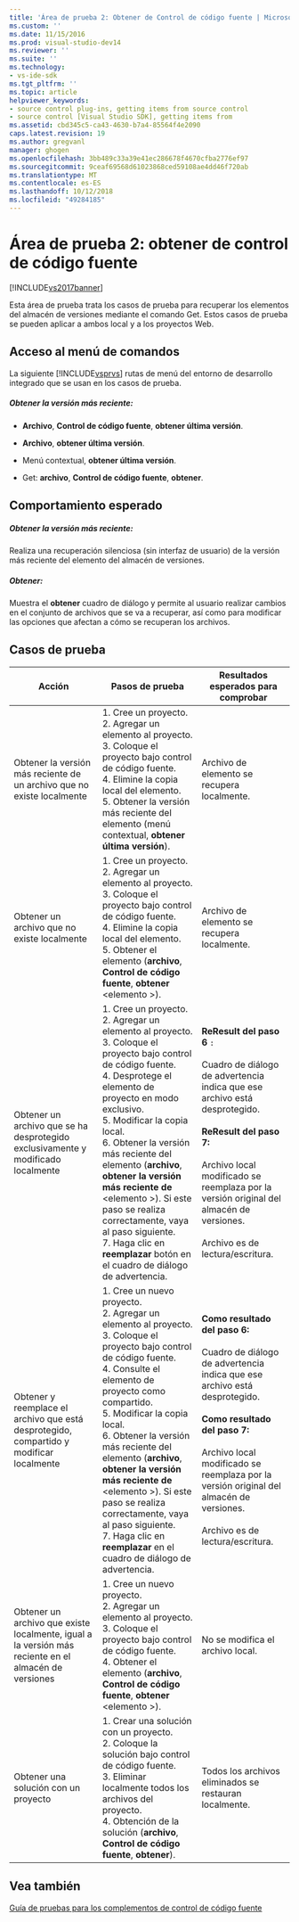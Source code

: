 ```yaml
---
title: 'Área de prueba 2: Obtener de Control de código fuente | Microsoft Docs'
ms.custom: ''
ms.date: 11/15/2016
ms.prod: visual-studio-dev14
ms.reviewer: ''
ms.suite: ''
ms.technology:
- vs-ide-sdk
ms.tgt_pltfrm: ''
ms.topic: article
helpviewer_keywords:
- source control plug-ins, getting items from source control
- source control [Visual Studio SDK], getting items from
ms.assetid: cbd345c5-ca43-4630-b7a4-85564f4e2090
caps.latest.revision: 19
ms.author: gregvanl
manager: ghogen
ms.openlocfilehash: 3bb489c33a39e41ec286678f4670cfba2776ef97
ms.sourcegitcommit: 9ceaf69568d61023868ced59108ae4dd46f720ab
ms.translationtype: MT
ms.contentlocale: es-ES
ms.lasthandoff: 10/12/2018
ms.locfileid: "49284185"
---
```

# <a name="test-area-2-get-from-source-control"></a>Área de prueba 2: obtener de control de código fuente
[!INCLUDE[vs2017banner](../../includes/vs2017banner.md)]

Esta área de prueba trata los casos de prueba para recuperar los elementos del almacén de versiones mediante el comando Get. Estos casos de prueba se pueden aplicar a ambos local y a los proyectos Web.  
  
## <a name="command-menu-access"></a>Acceso al menú de comandos  
 La siguiente [!INCLUDE[vsprvs](../../includes/vsprvs-md.md)] rutas de menú del entorno de desarrollo integrado que se usan en los casos de prueba.  
  
##### <a name="get-latest-version"></a>Obtener la versión más reciente:  
  
-   **Archivo**, **Control de código fuente**, **obtener última versión**.  
  
-   **Archivo**, **obtener última versión**.  
  
-   Menú contextual, **obtener última versión**.  
  
-   Get: **archivo**, **Control de código fuente**, **obtener**.  
  
## <a name="expected-behavior"></a>Comportamiento esperado  
  
##### <a name="get-latest-version"></a>Obtener la versión más reciente:  
 Realiza una recuperación silenciosa (sin interfaz de usuario) de la versión más reciente del elemento del almacén de versiones.  
  
##### <a name="get"></a>Obtener:  
 Muestra el **obtener** cuadro de diálogo y permite al usuario realizar cambios en el conjunto de archivos que se va a recuperar, así como para modificar las opciones que afectan a cómo se recuperan los archivos.  
  
## <a name="test-cases"></a>Casos de prueba  
  
|Acción|Pasos de prueba|Resultados esperados para comprobar|  
|------------|----------------|--------------------------------|  
|Obtener la versión más reciente de un archivo que no existe localmente|1.  Cree un proyecto.<br />2.  Agregar un elemento al proyecto.<br />3.  Coloque el proyecto bajo control de código fuente.<br />4.  Elimine la copia local del elemento.<br />5.  Obtener la versión más reciente del elemento (menú contextual, **obtener última versión**).|Archivo de elemento se recupera localmente.|  
|Obtener un archivo que no existe localmente|1.  Cree un proyecto.<br />2.  Agregar un elemento al proyecto.<br />3.  Coloque el proyecto bajo control de código fuente.<br />4.  Elimine la copia local del elemento.<br />5.  Obtener el elemento (**archivo**, **Control de código fuente**, **obtener** \<elemento >).|Archivo de elemento se recupera localmente.|  
|Obtener un archivo que se ha desprotegido exclusivamente y modificado localmente|1.  Cree un proyecto.<br />2.  Agregar un elemento al proyecto.<br />3.  Coloque el proyecto bajo control de código fuente.<br />4.  Desprotege el elemento de proyecto en modo exclusivo.<br />5.  Modificar la copia local.<br />6.  Obtener la versión más reciente del elemento (**archivo**, **obtener la versión más reciente de** \<elemento >). Si este paso se realiza correctamente, vaya al paso siguiente.<br />7.  Haga clic en **reemplazar** botón en el cuadro de diálogo de advertencia.|**ReResult del paso 6** `:`<br /><br /> Cuadro de diálogo de advertencia indica que ese archivo está desprotegido.<br /><br /> **ReResult del paso 7:**<br /><br /> Archivo local modificado se reemplaza por la versión original del almacén de versiones.<br /><br /> Archivo es de lectura/escritura.|  
|Obtener y reemplace el archivo que está desprotegido, compartido y modificar localmente|1.  Cree un nuevo proyecto.<br />2.  Agregar un elemento al proyecto.<br />3.  Coloque el proyecto bajo control de código fuente.<br />4.  Consulte el elemento de proyecto como compartido.<br />5.  Modificar la copia local.<br />6.  Obtener la versión más reciente del elemento (**archivo**, **obtener la versión más reciente de** \<elemento >). Si este paso se realiza correctamente, vaya al paso siguiente.<br />7.  Haga clic en **reemplazar** en el cuadro de diálogo de advertencia.|**Como resultado del paso 6:**<br /><br /> Cuadro de diálogo de advertencia indica que ese archivo está desprotegido.<br /><br /> **Como resultado del paso 7:**<br /><br /> Archivo local modificado se reemplaza por la versión original del almacén de versiones.<br /><br /> Archivo es de lectura/escritura.|  
|Obtener un archivo que existe localmente, igual a la versión más reciente en el almacén de versiones|1.  Cree un nuevo proyecto.<br />2.  Agregar un elemento al proyecto.<br />3.  Coloque el proyecto bajo control de código fuente.<br />4.  Obtener el elemento (**archivo**, **Control de código fuente**, **obtener** \<elemento >).|No se modifica el archivo local.|  
|Obtener una solución con un proyecto|1.  Crear una solución con un proyecto.<br />2.  Coloque la solución bajo control de código fuente.<br />3.  Eliminar localmente todos los archivos del proyecto.<br />4.  Obtención de la solución (**archivo**, **Control de código fuente**, **obtener**).|Todos los archivos eliminados se restauran localmente.|  
  
## <a name="see-also"></a>Vea también  
 [Guía de pruebas para los complementos de control de código fuente](../../extensibility/internals/test-guide-for-source-control-plug-ins.md)

